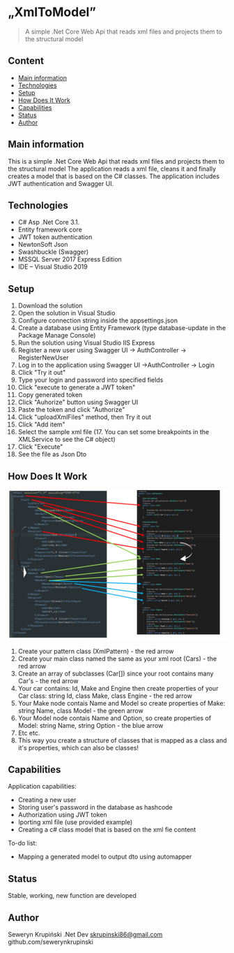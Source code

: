 # „XmlToModel”
> A simple .Net Core Web Api that reads xml files and projects them to the structural model

## Content
* [Main information](#main-information)
* [Technologies](#technologies)
* [Setup](#setup)
* [How Does It Work](#how-does-it-work)
* [Capabilities](#capabilities)
* [Status](#status)
* [Author](#author)

## Main information
This is a simple .Net Core Web Api that reads xml files and projects them to the structural model
The application reads a xml file, cleans it and finally creates a model that is based on the C# classes.
The application includes JWT authentication and Swagger UI.

## Technologies
* C# Asp .Net Core 3.1.
* Entity framework core
* JWT token authentication
* NewtonSoft Json
* Swashbuckle (Swagger)
* MSSQL Server 2017 Express Edition
* IDE – Visual Studio 2019

## Setup
1. Download the solution
2. Open the solution in Visual Studio
3. Configure connection string inside the appsettings.json
4. Create a database using Entity Framework (type database-update in the Package Manage Console)
5. Run the solution using Visual Studio IIS Express
6. Register a new user using Swagger UI -> AuthController -> RegisterNewUser
7. Log in to the application using Swagger UI ->AuthController -> Login
8. Click "Try it out"
9. Type your login and password into specified fields
10. Click "execute to generate a JWT token"
11. Copy generated token
12. Click "Auhorize" button using Swagger UI
13. Paste the token and click "Authorize"
14. Click "uploadXmlFiles" method, then Try it out
15. Click "Add item"
16. Select the sample xml file
(17. You can set some breakpoints in the XMLService to see the C# object)
18. Click "Execute"
19. See the file as Json Dto

## How Does It Work
![Scheme](https://github.com/sewerynkrupinski/XmlToModel/blob/master/scheme.png)
1. Create your pattern class (XmlPattern) - the red arrow
2. Create your main class named the same as your xml root (Cars) - the red arrow
3. Create an array of subclasses (Car[]) since your root contains many Car's - the red arrow
4. Your car contains: Id, Make and Engine then create properties of your Car class: string Id, class Make, class Engine - the red arrow
5. Your Make node contais Name and Model so create properties of Make: string Name, class Model - the green arrow
6. Your Model node contais Name and Option, so create properties of Model: string Name, string Option - the blue arrow
7. Etc etc.
8. This way you create a structure of classes that is mapped as a class and it's properties, which can also be classes!

## Capabilities
Application	capabilities:
* Creating a new user
* Storing user's password in the database as hashcode
* Authorization using JWT token
* Iporting xml file (use provided example)
* Creating a c# class model that is based on the xml fie content

To-do list:
* Mapping a generated model to output dto using automapper

## Status
Stable, working, new function are developed

## Author
Seweryn Krupiński
.Net Dev
skrupinski86@gmail.com
github.com/sewerynkrupinski


